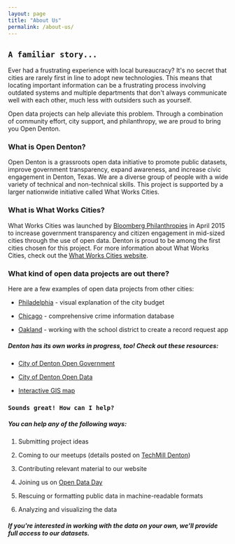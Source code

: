 ```yaml
---
layout: page
title: "About Us"
permalink: /about-us/
---
```


## `A familiar story...`


Ever had a frustrating experience with local bureaucracy? It's no secret that cities are rarely first in line to adopt new technologies. This means that locating important information can be a frustrating process involving outdated systems and multiple departments that don't always communicate well with each other, much less with outsiders such as yourself.

Open data projects can help alleviate this problem. Through a combination of community effort, city support, and philanthropy, we are proud to bring you Open Denton.

### **What is Open Denton?**

Open Denton is a grassroots open data initiative to promote public datasets, improve government transparency, expand awareness, and increase civic engagement in Denton, Texas. We are a diverse group of people with a wide variety of technical and non-technical skills. This project is supported by a larger nationwide initiative called What Works Cities.

### **What is What Works Cities?**

What Works Cities was launched by [Bloomberg Philanthropies](https://www.bloomberg.org/) in April 2015 to increase government transparency and citizen engagement in mid-sized cities through the use of open data. Denton is proud to be among the first cities chosen for this project. For more information about What Works Cities, check out the [What Works Cities website](http://whatworkscities.bloomberg.org/).

### **What kind of open data projects are out there?**

Here are a few examples of open data projects from other cities:

- [Philadelphia](http://www.phila.gov/openbudget) - visual explanation of the city budget

- [Chicago](https://data.cityofchicago.org/view/5cd6-ry5g) - comprehensive crime information database

- [Oakland](https://www.openoakland.org/projects/recordtrac-for-ousd/) - working with the school district to create a record request app

##### Denton has its own works in progress, too! Check out these resources:


- [City of Denton Open Government](http://www.cityofdenton.com/departments-services/departments-a-f/finance/open-government)

- [City of Denton Open Data](http://data.dentontxgis.opendata.arcgis.com/)

- [Interactive GIS map](http://www.arcgis.com/home/webmap/viewer.html?webmap=5befe2c86b2e4c8690eea4538e7aee6b&extent=-97.5022,33.005,-96.6828,33.372)

### `Sounds great! How can I help?`

##### You can help any of the following ways:


1. Submitting project ideas

2. Coming to our meetups (details posted on [TechMill Denton](http://www.meetup.com/TechmillDenton/))

3. Contributing relevant material to our website

4. Joining us on [Open Data Day](https://www.opendenton.com/open-data-day)

5. Rescuing or formatting public data in machine-readable formats

6. Analyzing and visualizing the data

##### If you're interested in working with the data on your own, we'll provide full access to our datasets.
